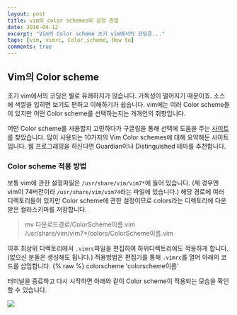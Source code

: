 ```yaml
---
layout: post
title: vim의 color schemes와 설정 방법
date: 2016-04-12
excerpt: "Vim의 Color scheme 초기 vim에서의 코딩은..."
tags: [vim, vimrc, Color_scheme, How to]
comments: true
---
```


## Vim의 Color scheme

초기 vim에서의 코딩은 별로 유쾌하지가 않습니다. 가독성이 떨어지기 때문이죠. 소스에 색깔을 입히면 보기도 편하고 이해하기가 쉽습니다. vim에는 여러 Color scheme들이 있지만 어떤 Color scheme를 선택하는지는 개개인의 취향입니다.

 어떤 Color scheme를 사용할지 고민하다가 구글링을 통해 선택에 도움을 주는 <a href="http://www.vimninjas.com/2012/08/26/10-vim-color-schemes-you-need-to-own/">사이트</a>를 찾았습니다. 많이 사용되는 10가지의 Vim Color schemes에 대해 요약해둔 사이트입니다. 웹 프로그래밍을 하신다면 Guardian이나 Distinguished 테마를 추천합니다.
 
### Color scheme 적용 방법
 보통 vim에 관한 설정파일은 `/usr/share/vim/vim7*`에 들어 있습니다. (제 경우엔 vim이 74버전이라 `/usr/share/vim/vim74`라는 파일에 있습니다.) 해당 경로에 여러 디렉토리들이 있지만 Color scheme에 관한 설정이므로 colors라는 디렉토리에 다운받은 컬러스키마를 저장합니다.
 
 > mv 다운로드경로/ColorScheme이름.vim /usr/share/vim/vim7*/colors/ColorScheme이름.vim
  
 이후 최상위 디렉토리에서 `.vimrc`파일을 편집하여 하위디렉토리에도 적용하게 합니다.(없으신 분들은 생성해도 됩니다.) 적용방법은 편집기를 통해 `.vimrc`를 열어 아래의 코드를 삽입합니다.
{% raw %}
	colorscheme 'colorscheme이름'
    

터미널을 종료하고 다시 시작하면 아래와 같이 Color scheme이 적용되는 모습을 확인 할 수 있습니다.

<img src="https://nine-hundred.github.io/Blog/assets/vimColorScheme.jpg">

